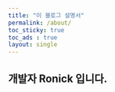 ```yaml
---
title: "이 블로그 설명서"
permalink: /about/
toc_sticky: true
toc_ads : true
layout: single
---
```


## 개발자 Ronick 입니다.


